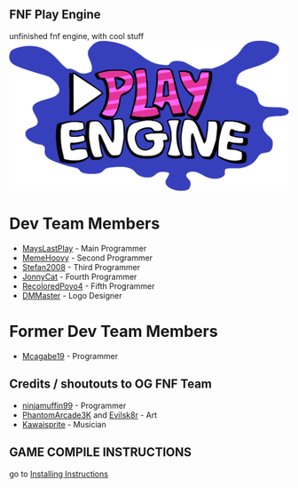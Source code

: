 ## FNF Play Engine
unfinished fnf engine, with cool stuff
![Play Engine logo](logo.png)
# Dev Team Members
- [MaysLastPlay](https://github.com/MaysLastPlayGithub) - Main Programmer
- [MemeHoovy](https://github.com/MemeHovy) - Second Programmer
- [Stefan2008](https://github.com/Stefan2008Github) - Third Programmer
- [JonnyCat](https://github.com/JonnyCatMeow) - Fourth Programmer
- [RecoloredPoyo4](https://github.com/Poyo2007) - Fifth Programmer
- [DMMaster](https://github.com/DMMaster636) - Logo Designer
# Former Dev Team Members
- [Mcagabe19](https://github.com/mcagabe19) - Programmer
## Credits / shoutouts to OG FNF Team

- [ninjamuffin99](https://twitter.com/ninja_muffin99) - Programmer
- [PhantomArcade3K](https://twitter.com/phantomarcade3k) and [Evilsk8r](https://twitter.com/evilsk8r) - Art
- [Kawaisprite](https://twitter.com/kawaisprite) - Musician
## GAME COMPILE INSTRUCTIONS
go to [Installing Instructions](https://github.com/MaysLastPlays-Things/FNF-PlayEngine-Rework/blob/main/BUILD-INSTRUCTIONS.md)